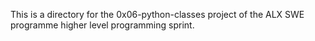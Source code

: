 This is a directory for the 0x06-python-classes project of the ALX SWE programme higher level programming sprint.
